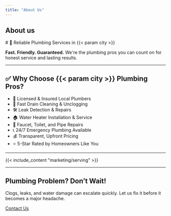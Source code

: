 ```yaml
---
title: "About Us"
---
```

<div class="container">
  <h2>About us</h2>
# 🚰 Reliable Plumbing Services in {{< param city >}}

**Fast. Friendly. Guaranteed.** We're the plumbing pros you can count on for honest service and lasting results.

---

## ✅ Why Choose {{< param city >}} Plumbing Pros?

- 🔧 Licensed & Insured Local Plumbers  
- 🚽 Fast Drain Cleaning & Unclogging  
- 🛠️ Leak Detection & Repairs  
- 🏠 Water Heater Installation & Service  
- 🚿 Faucet, Toilet, and Pipe Repairs  
- 📞 24/7 Emergency Plumbing Available  
- 💰 Transparent, Upfront Pricing  
- ⭐ 5-Star Rated by Homeowners Like You

---

{{< include_content "marketing/serving" >}}

---

## Plumbing Problem? Don’t Wait!

Clogs, leaks, and water damage can escalate quickly. Let us fix it before it becomes a major headache.

  <p>
    <a href="/contact" class="button">Contact Us</a>
  </p>
</div>
